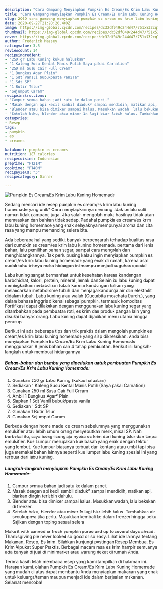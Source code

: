 ```yaml
---
description: "Cara Gampang Menyiapkan Pumpkin Es Cream/Es Krim Labu Kuning Homemade Anti Gagal"
title: "Cara Gampang Menyiapkan Pumpkin Es Cream/Es Krim Labu Kuning Homemade Anti Gagal"
slug: 2969-cara-gampang-menyiapkan-pumpkin-es-cream-es-krim-labu-kuning-homemade-anti-gagal
date: 2020-09-27T21:28:20.400Z
image: https://img-global.cpcdn.com/recipes/dc32df049c244d47/751x532cq70/pumpkin-es-creames-krim-labu-kuning-homemade-foto-resep-utama.jpg
thumbnail: https://img-global.cpcdn.com/recipes/dc32df049c244d47/751x532cq70/pumpkin-es-creames-krim-labu-kuning-homemade-foto-resep-utama.jpg
cover: https://img-global.cpcdn.com/recipes/dc32df049c244d47/751x532cq70/pumpkin-es-creames-krim-labu-kuning-homemade-foto-resep-utama.jpg
author: Frederick Massey
ratingvalue: 3.5
reviewcount: 14
recipeingredient:
- "250 gr Labu Kuning kukus haluskan"
- "1 Kaleng Susu Kental Manis Putih Saya pakai Carnation"
- "250 ml Susu Cair Full Cream"
- "1 Bungkus Agar Plain"
- "1 Sdt Vanili bubukpasta vanila"
- "1 Sdt SP"
- "1 Butir Telur"
- "Sejumput Garam"
recipeinstructions:
- "Campur semua bahan jadi satu ke dalam panci."
- "Masak dengan api kecil sambil diaduk² sampai mendidih, matikan api, biarkan dingin terlebih dahulu."
- "Blender atau bisa dimixer sampai halus. Masukkan wadah, lalu bekukan di freezer."
- "Setelah beku, blender atau mixer 1x lagi biar lebih halus. Tambahkan air secukupnya jika perlu. Masukkan kembali ke dalam freezer hingga beku. Sajikan dengan toping sesuai selera"
categories:
- Resep
tags:
- pumpkin
- es
- creames

katakunci: pumpkin es creames 
nutrition: 187 calories
recipecuisine: Indonesian
preptime: "PT21M"
cooktime: "PT40M"
recipeyield: "3"
recipecategory: Dinner

---
```



![Pumpkin Es Cream/Es Krim Labu Kuning Homemade](https://img-global.cpcdn.com/recipes/dc32df049c244d47/751x532cq70/pumpkin-es-creames-krim-labu-kuning-homemade-foto-resep-utama.jpg)

Sedang mencari ide resep pumpkin es cream/es krim labu kuning homemade yang unik? Cara menyiapkannya memang tidak terlalu sulit namun tidak gampang juga. Jika salah mengolah maka hasilnya tidak akan memuaskan dan bahkan tidak sedap. Padahal pumpkin es cream/es krim labu kuning homemade yang enak selayaknya mempunyai aroma dan cita rasa yang mampu memancing selera kita.

Ada beberapa hal yang sedikit banyak berpengaruh terhadap kualitas rasa dari pumpkin es cream/es krim labu kuning homemade, pertama dari jenis bahan, lalu pemilihan bahan segar, sampai cara mengolah dan menghidangkannya. Tak perlu pusing kalau ingin menyiapkan pumpkin es cream/es krim labu kuning homemade yang enak di rumah, karena asal sudah tahu triknya maka hidangan ini mampu menjadi suguhan spesial.

Labu kuning sangat bermanfaat untuk kesehatan karena kandungan karbohidrat, kalori, protein, mineral ,lemak dan Selain itu labu kuning dapat meningkatkan metabolism tubuh karena kandungan kalium yang melancarkan metabolisme tubuh dan menjaga kandunga air dan elektrolit didalam tubuh. Labu kuning atau waluh (Cucurbita moschata Durch.), yang dalam bahasa Inggris dikenal sebagai pumpkin, termasuk komoditas Fortifikasi dapat dilakukan dengan menggunakan labu kuning segar yang ditambahkan pada pembuatan roti, es krim dan produk pangan lain yang disukai banyak orang. Labu kuning dapat dijadikan menu utama hingga penutup.


Berikut ini ada beberapa tips dan trik praktis dalam mengolah pumpkin es cream/es krim labu kuning homemade yang siap dikreasikan. Anda bisa menyiapkan Pumpkin Es Cream/Es Krim Labu Kuning Homemade menggunakan 8 jenis bahan dan 4 tahap pembuatan. Berikut ini langkah-langkah untuk membuat hidangannya.

<!--inarticleads1-->

##### Bahan-bahan dan bumbu yang diperlukan untuk pembuatan Pumpkin Es Cream/Es Krim Labu Kuning Homemade:

1. Gunakan 250 gr Labu Kuning (kukus haluskan)
1. Sediakan 1 Kaleng Susu Kental Manis Putih (Saya pakai Carnation)
1. Gunakan 250 ml Susu Cair Full Cream
1. Ambil 1 Bungkus Agar² Plain
1. Siapkan 1 Sdt Vanili bubuk/pasta vanila
1. Sediakan 1 Sdt SP
1. Gunakan 1 Butir Telur
1. Gunakan Sejumput Garam


Berbeda dengan home made ice cream sebelumnya yang menggunakan emulsifier atau lebih umum orang menyebutkan merk, misal SP. Nah berbekal itu, saya iseng-iseng aja nyoba es krim dari kuning telur dan tanpa emulsifier. Kue Lumpur merupakan kue basah yang enak dengan tektur yang lembut. Kue lumpur biasanya terbuat dari kentang atau umbi tapi bisa juga memakai bahan lainnya seperti kue lumpur labu kuning spesial ini yang terbuat dari labu kuning. 

<!--inarticleads2-->

##### Langkah-langkah menyiapkan Pumpkin Es Cream/Es Krim Labu Kuning Homemade:

1. Campur semua bahan jadi satu ke dalam panci.
1. Masak dengan api kecil sambil diaduk² sampai mendidih, matikan api, biarkan dingin terlebih dahulu.
1. Blender atau bisa dimixer sampai halus. Masukkan wadah, lalu bekukan di freezer.
1. Setelah beku, blender atau mixer 1x lagi biar lebih halus. Tambahkan air secukupnya jika perlu. Masukkan kembali ke dalam freezer hingga beku. Sajikan dengan toping sesuai selera


Make it with canned or fresh pumpkin puree and up to several days ahead. Thanksgiving pie never looked so good or so easy. Lihat ide lainnya tentang Makanan, Resep, Es krim. Silahkan kunjungi postingan Resep Membuat Es Krim Alpukat Super Praktis. Berbagai macam rasa es krim hampir semuanya ada banyak di jual di minimarket atau warung dekat di rumah Anda. 

Terima kasih telah membaca resep yang kami tampilkan di halaman ini. Harapan kami, olahan Pumpkin Es Cream/Es Krim Labu Kuning Homemade yang mudah di atas dapat membantu Anda menyiapkan makanan yang enak untuk keluarga/teman maupun menjadi ide dalam berjualan makanan. Selamat mencoba!
